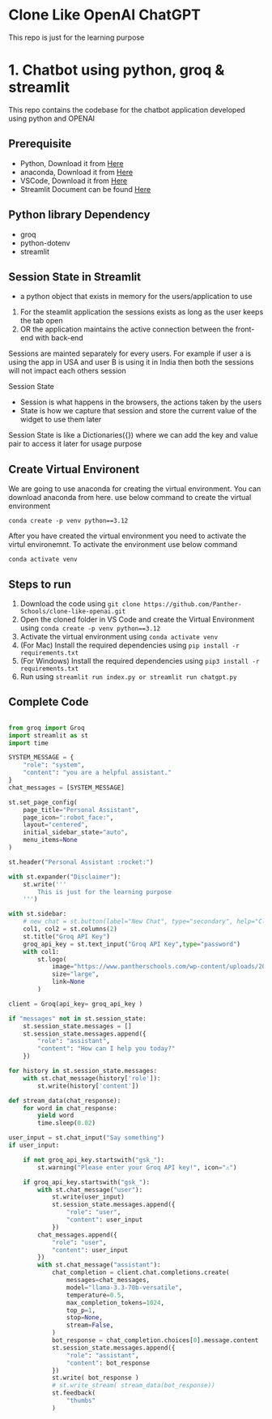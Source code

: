 # Clone Like OpenAI ChatGPT
This repo is just for the learning purpose

# 1. Chatbot using python, groq & streamlit
This repo contains the codebase for the chatbot application developed using python and OPENAI

## Prerequisite
- Python, Download it from [Here](https://www.python.org/downloads/)
- anaconda, Download it from [Here](https://www.anaconda.com/download/success)
- VSCode, Download it from [Here](https://code.visualstudio.com/)
- Streamlit Document can be found [Here](https://docs.streamlit.io/develop/tutorials)

## Python library Dependency

- groq
- python-dotenv
- streamlit

## Session State in Streamlit
- a python object that exists in memory for the users/application to use

1. For the steamlit application the sessions exists as long as the user keeps the tab open
2. OR the application maintains the active connection between the front-end with back-end

Sessions are mainted separately for every users. For example if user a is using the app in USA and user B is using it in India then both the sessions will not impact each others session

Session State
- Session is what happens in the browsers, the actions taken by the users
- State is how we capture that session and store the current value of the widget to use them later 

Session State is like a Dictionaries({}) where we can add the key and value pair to access it later for usage purpose

## Create Virtual Environent

We are going to use anaconda for creating the virtual environment. You can download anaconda from here.
use below command to create the virtual environment
```
conda create -p venv python==3.12
```
After you have created the virtual environment you need to activate the virtul environemnt. 
To activate the environment use below command
```
conda activate venv
```
## Steps to run

1. Download the code using ```git clone https://github.com/Panther-Schools/clone-like-openai.git```
2. Open the cloned folder in VS Code and create the Virtual Environment using ```conda create -p venv python==3.12```
3. Activate the virtual environment using ```conda activate venv```
4. (For Mac) Install the required dependencies using ```pip install -r requirements.txt```
5. (For Windows) Install the required dependencies using ```pip3 install -r requirements.txt```
6. Run using ```streamlit run index.py or streamlit run chatgpt.py```

## Complete Code
```python

from groq import Groq
import streamlit as st
import time

SYSTEM_MESSAGE = {
    "role": "system",
    "content": "you are a helpful assistant."
}
chat_messages = [SYSTEM_MESSAGE]

st.set_page_config(
    page_title="Personal Assistant",
    page_icon=":robot_face:",
    layout="centered", 
    initial_sidebar_state="auto", 
    menu_items=None
)

st.header("Personal Assistant :rocket:")

with st.expander("Disclaimer"):
    st.write('''
        This is just for the learning purpose
    ''')

with st.sidebar:
    # new_chat = st.button(label="New Chat", type="secondary", help="Click here to start a new chat!")
    col1, col2 = st.columns(2)
    st.title("Groq API Key")
    groq_api_key = st.text_input("Groq API Key",type="password")
    with col1:
        st.logo(
            image="https://www.pantherschools.com/wp-content/uploads/2022/02/cropped-logoblack.png",
            size="large",
            link=None
        )

client = Groq(api_key= groq_api_key )

if "messages" not in st.session_state:
    st.session_state.messages = []
    st.session_state.messages.append({
        "role": "assistant",
        "content": "How can I help you today?"
    })

for history in st.session_state.messages:
    with st.chat_message(history['role']):
        st.write(history['content'])

def stream_data(chat_response):
    for word in chat_response:
        yield word
        time.sleep(0.02)

user_input = st.chat_input("Say something")
if user_input:

    if not groq_api_key.startswith("gsk_"):
        st.warning("Please enter your Groq API key!", icon="⚠")

    if groq_api_key.startswith("gsk_"):
        with st.chat_message("user"):
            st.write(user_input)
            st.session_state.messages.append({
                "role": "user",
                "content": user_input
            })
        chat_messages.append({
            "role": "user",
            "content": user_input
        })
        with st.chat_message("assistant"):
            chat_completion = client.chat.completions.create(
                messages=chat_messages,
                model="llama-3.3-70b-versatile",
                temperature=0.5,
                max_completion_tokens=1024,
                top_p=1,
                stop=None,
                stream=False,
            )
            bot_response = chat_completion.choices[0].message.content
            st.session_state.messages.append({
                "role": "assistant",
                "content": bot_response
            })
            st.write( bot_response )
            # st.write_stream( stream_data(bot_response))
            st.feedback(
                "thumbs"
            )

```